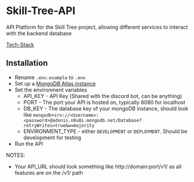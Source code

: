 # Skill-Tree-API
API Platform for the Skill Tree project, allowing different services to interact with the backend database

[Tech-Stack](https://www.technologystacker.com/#/stack/sharelink/AdonisAPI-ts506)

## Installation
- Rename `.env.example` to `.env`
- Set up a [MongoDB Atlas instance](https://www.mongodb.com/docs/atlas/getting-started/)
- Set the environment variables
    - API_KEY - API Key (Shared with the discord bot, can be anything)
    - PORT - The port your API is hosted on, typically 8080 for localhost
    - DB_KEY - The database key of your mongoDB instance, should look like `mongodb+srv://<Username>:<password>@adonis.n0u0i.mongodb.net/Database?retryWrites=true&w=majority`
    - ENVIRONMENT_TYPE - either `DEVELOPMENT` or `DEPLOYMENT`. Should be development for testing
- Run the API

NOTES:
- Your API_URL should look something like http://domain:port/v1/ as all features are on the /v1/ path
